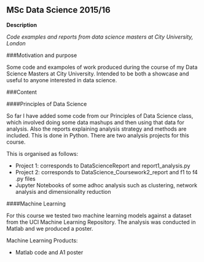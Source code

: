 ## MSc Data Science 2015/16
**Description**

*Code examples and reports from data science masters at City University, London*

###Motivation and purpose

Some code and exampoles of work produced during the course of my Data Science Masters at City University. Intended to be both a showcase and useful 
to anyone interested in data science.

###Content

####Principles of Data Science

So far I have added some code from our Principles of Data Science class, which involved doing some data mashups and then using
that data for analysis. Also the reports explaining analysis strategy and methods are included. This is done in Python. 
There are two analysis projects for this course. 

This is organised as follows:
+ Project 1: corresponds to DataScienceReport and report1_analysis.py
+ Project 2: corresponds to DataScience_Coursework2_report and f1 to f4 .py files
+ Jupyter Notebooks of some adhoc analysis such as clustering, network analysis and dimensionality reduction

####Machine Learning

For this course we tested two machine learning models against a dataset from the UCI Machine Learning Repository. The analysis
was conducted in Matlab and we produced a poster.

Machine Learning Products:
+ Matlab code and A1 poster
